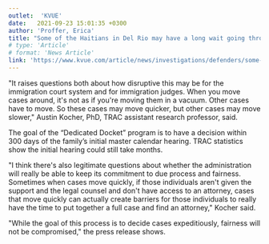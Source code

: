 ```yaml
---
outlet:  'KVUE'
date:   2021-09-23 15:01:35 +0300
author: 'Proffer, Erica'
title: "Some of the Haitians in Del Rio may have a long wait going through the asylum process"
# type: 'Article'
# format: 'News Article'
link: 'https://www.kvue.com/article/news/investigations/defenders/some-of-the-haitians-in-del-rio-may-have-a-long-wait-going-through-the-asylum-process/269-f8e09314-b83c-4699-a960-b679d4f53665'
---
```

"It raises questions both about how disruptive this may be for the immigration court system and for immigration judges. When you move cases around, it's not as if you're moving them in a vacuum. Other cases have to move. So these cases may move quicker, but other cases may move slower," Austin Kocher, PhD, TRAC assistant research professor, said.

The goal of the “Dedicated Docket” program is to have a decision within 300 days of the family’s initial master calendar hearing. TRAC statistics show the initial hearing could still take months.

"I think there's also legitimate questions about whether the administration will really be able to keep its commitment to due process and fairness. Sometimes when cases move quickly, if those individuals aren't given the support and the legal counsel and don't have access to an attorney, cases that move quickly can actually create barriers for those individuals to really have the time to put together a full case and find an attorney," Kocher said.

"While the goal of this process is to decide cases expeditiously, fairness will not be compromised," the press release shows.